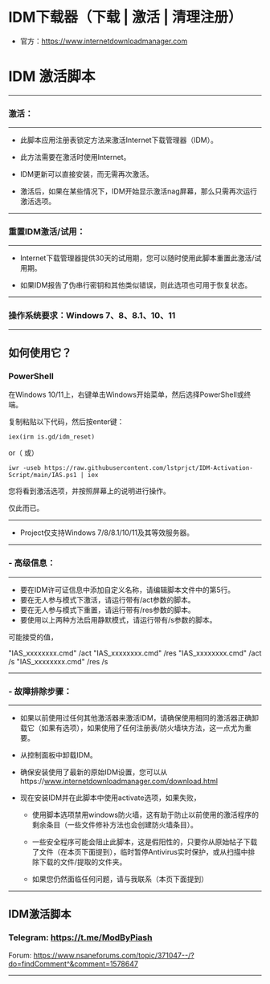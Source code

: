 # IDM下载器（下载 | 激活 | 清理注册）

- 官方：https://www.internetdownloadmanager.com

# IDM 激活脚本
_________________________________

###   激活：
_________________________________

 - 此脚本应用注册表锁定方法来激活Internet下载管理器（IDM）。

 - 此方法需要在激活时使用Internet。

 - IDM更新可以直接安装，而无需再次激活。

 - 激活后，如果在某些情况下，IDM开始显示激活nag屏幕，那么只需再次运行激活选项。

_________________________________

###   重置IDM激活/试用：
_________________________________

 - Internet下载管理器提供30天的试用期，您可以随时使用此脚本重置此激活/试用期。
 
 - 如果IDM报告了伪串行密钥和其他类似错误，则此选项也可用于恢复状态。

_________________________________

###   操作系统要求：Windows 7、8、8.1、10、11
_________________________________

##   如何使用它？
###   PowerShell

在Windows 10/11上，右键单击Windows开始菜单，然后选择PowerShell或终端。

复制粘贴以下代码，然后按enter键：

```
iex(irm is.gd/idm_reset)
```
or（ 或）
```
iwr -useb https://raw.githubusercontent.com/lstprjct/IDM-Activation-Script/main/IAS.ps1 | iex
```

您将看到激活选项，并按照屏幕上的说明进行操作。

仅此而已。
_________________________________

 - Project仅支持Windows 7/8/8.1/10/11及其等效服务器。

_________________________________

### - 高级信息：
_________________________________

   - 要在IDM许可证信息中添加自定义名称，请编辑脚本文件中的第5行。
   - 要在无人参与模式下激活，请运行带有/act参数的脚本。
   - 要在无人参与模式下重置，请运行带有/res参数的脚本。
   - 要使用以上两种方法启用静默模式，请运行带有/s参数的脚本。

可能接受的值，

"IAS_xxxxxxxx.cmd" /act
"IAS_xxxxxxxx.cmd" /res
"IAS_xxxxxxxx.cmd" /act /s
"IAS_xxxxxxxx.cmd" /res /s

_________________________________

### - 故障排除步骤：
_________________________________

   - 如果以前使用过任何其他激活器来激活IDM，请确保使用相同的激活器正确卸载它（如果有选项），如果使用了任何注册表/防火墙块方法，这一点尤为重要。

   - 从控制面板中卸载IDM。

   - 确保安装使用了最新的原始IDM设置，您可以从https://www.internetdownloadmanager.com/download.html

   - 现在安装IDM并在此脚本中使用activate选项，如果失败，

     - 使用脚本选项禁用windows防火墙，这有助于防止以前使用的激活程序的剩余条目（一些文件修补方法也会创建防火墙条目）。

     - 一些安全程序可能会阻止此脚本，这是假阳性的，只要你从原始帖子下载了文件（在本页下面提到），临时暂停Antivirus实时保护，或从扫描中排除下载的文件/提取的文件夹。

     - 如果您仍然面临任何问题，请与我联系（本页下面提到）
_________________________________

##   IDM激活脚本
 
 
###   Telegram:   https://t.me/ModByPiash

  Forum:   https://www.nsaneforums.com/topic/371047--/?do=findComment^&comment=1578647
____________________________________________________________________________________________________
